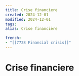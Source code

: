 ```yaml
---
title: Crise financiere
created: 2024-12-01
modified: 2024-12-01
tags: 
alias: Crise financière

french:
- "[[7728 Financial crisis]]"
---
```

# Crise financiere
